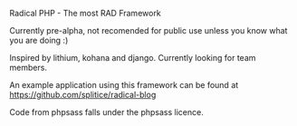 Radical PHP - The most RAD Framework

Currently pre-alpha, not recomended for public use unless you know what you are doing :)

Inspired by lithium, kohana and django. Currently looking for team members.

An example application using this framework can be found at https://github.com/splitice/radical-blog

Code from phpsass falls under the phpsass licence.